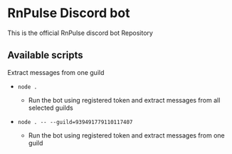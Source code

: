 # RnPulse Discord bot

This is the official RnPulse discord bot Repository

## Available scripts

Extract messages from one guild
- `node .`
  - Run the bot using registered token and extract messages from all selected guilds

- `node . -- --guild=939491779110117407`
  - Run the bot using registered token and extract messages from one guild
